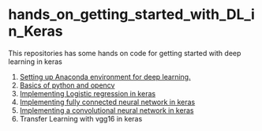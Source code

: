 # hands_on_getting_started_with_DL_in_Keras
This repositories has some hands on code for getting started with deep learning in keras

1. [Setting up Anaconda environment for deep learning.](https://github.com/anujshah1003/hands_on_getting_started_with_DL_in_Keras/tree/master/setting_up_DL_env)
2. [Basics of python and opencv](https://github.com/anujshah1003/hands_on_getting_started_with_DL_in_Keras/tree/master/basics_python_opencv)
3. [Implementing Logistic regression in keras](https://github.com/anujshah1003/hands_on_getting_started_with_DL_in_Keras/tree/master/logistic_regression)
4. [Implementing fully connected neural network in keras](https://github.com/anujshah1003/hands_on_getting_started_with_DL_in_Keras/tree/master/neural_network)
5. [Implementing a convolutional neural network in keras](https://github.com/anujshah1003/hands_on_getting_started_with_DL_in_Keras/tree/master/convolution_neural_network)
6. Transfer Learning with vgg16 in keras

